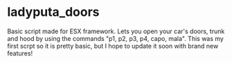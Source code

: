 # ladyputa_doors
Basic script made for ESX framework. Lets you open your car's doors, trunk and hood by using the commands "p1, p2, p3, p4, capo, mala". This was my first scrpt so it is pretty basic, but I hope to update it soon with brand new features!
